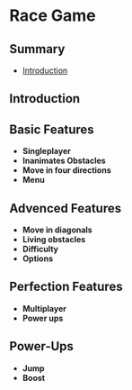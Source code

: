 # Race Game

## Summary
- [Introduction](#introduction)

## Introduction

## Basic Features
- **Singleplayer**
- **Inanimates Obstacles**
- **Move in four directions**
- **Menu**

## Advenced Features
- **Move in diagonals**
- **Living obstacles**
- **Difficulty**
- **Options**

## Perfection Features
- **Multiplayer**
- **Power ups**

## Power-Ups
- **Jump**
- **Boost**
